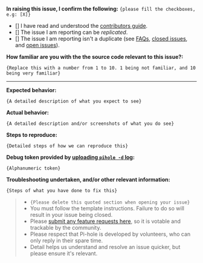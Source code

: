 **In raising this issue, I confirm the following:** `{please fill the checkboxes, e.g: [X]}`

- [] I have read and understood the [contributors guide](https://github.com/pi-hole/pi-hole/blob/master/CONTRIBUTING.md).
- [] The issue I am reporting can be *replicated*.
- [] The issue I am reporting isn't a duplicate (see [FAQs](https://github.com/pi-hole/pi-hole/wiki/FAQs), [closed issues](https://github.com/pi-hole/FTL/issues?utf8=%E2%9C%93&q=is%3Aissue%20is%3Aclosed%20), and [open issues](https://github.com/pi-hole/FTL/issues)).

**How familiar are you with the the source code relevant to this issue?:**

`{Replace this with a number from 1 to 10. 1 being not familiar, and 10 being very familiar}`

---
**Expected behavior:**

`{A detailed description of what you expect to see}`

**Actual behavior:**

`{A detailed description and/or screenshots of what you do see}`

**Steps to reproduce:**

`{Detailed steps of how we can reproduce this}`

**Debug token provided by [uploading `pihole -d` log](https://discourse.pi-hole.net/t/the-pihole-command-with-examples/738#debug):**

`{Alphanumeric token}`

**Troubleshooting undertaken, and/or other relevant information:**

`{Steps of what you have done to fix this}`

> * `{Please delete this quoted section when opening your issue}`
> * You must follow the template instructions. Failure to do so will result in your issue being closed.
> * Please [submit any feature requests here](https://discourse.pi-hole.net/c/feature-requests), so it is votable and trackable by the community.
> * Please respect that Pi-hole is developed by volunteers, who can only reply in their spare time.
> * Detail helps us understand and resolve an issue quicker, but please ensure it's relevant.
